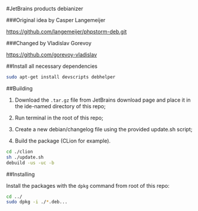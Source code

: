 #JetBrains products debianizer

###Original idea by Casper Langemeijer

<https://github.com/langemeijer/phpstorm-deb.git>

###Changed by Vladislav Gorevoy

<https://github.com/gorevoy-vladislav>

##Install all necessary dependencies

```sh
sudo apt-get install devscripts debhelper
```

##Building

1)   Download the `.tar.gz` file from JetBrains download page and place it in
the ide-named directory of this repo;

2)   Run terminal in the root of this repo;

3)   Create a new debian/changelog file using the provided update.sh script;

4)   Build the package (CLion for example).

```sh
cd ./clion
sh ./update.sh
debuild -us -uc -b
```

##Installing

Install the packages with the `dpkg` command from root of this repo:

```sh
cd ../
sudo dpkg -i ./*.deb...
```
